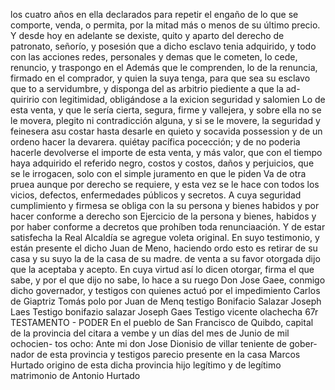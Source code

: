 los cuatro años en ella declarados para repetir el engaño de lo que se comporte, venda, o permita, por la mitad más o menos de
su último precio. Y desde hoy en adelante se dexiste, quito y aparto del derecho de patronato, señorío, y posesión que a dicho esclavo tenia adquirido, y todo con las acciones redes, personales y demas que le cometen, lo cede, renuncio, y traspongo en el
Además que le comprenden, lo de la renuncia, firmado en el comprador, y quien la suya tenga, para que sea su esclavo que to a servidumbre, y disponga del as arbitrio piediente a que la ad- quiririo con legitimidad, obligándose a la exicion seguridad y salomien
Lo de esta venta, y que le sería cierta, segura, firme y vallejera, y sobre ella no se le movera, plegito ni contradicción alguna, y si se le movere, la seguridad y feinesera asu costar hasta desarle en quieto y socavida possession y de un ordeno hacer la devarera.
quiétay pacífica pocección; y de no poderia hacerle devolverse el importe de esta venta, y más valor, que con el tiempo haya adquirido el referido negro, costos y costos, daños y perjuicios, que se le irrogacen, solo con el simple juramento en que le piden
Va de otra pruea aunque por derecho se requiere, y esta vez se le hace con todos los vicios, defectos, enfermedades públicos y secretos. A cuya seguridad cumplimiento y firmesa se obliga con la su persona y bienes habidos y por hacer conforme a derecho son
Ejercicio de la persona y bienes, habidos y por haber conforme a decretos que prohíben toda renunciaación. Y de estar satisfecha la Real Alcaldía se agregue voleta original. En suyo testimonio, y están presente el dicho Juan de Meno, haciendo ordo esto es retirar de su casa y su suyo la de la casa de su madre.
de venta a su favor otorgada dijo que la aceptaba y acepto.
En cuya virtud así lo dicen otorgar, firma el que sabe, y por el que dijo no sabe, lo hace a su ruego Don Jose Gaee, conmigo dicho governador, y testigos con quienes actuó por el impedimiento
Carlos de Giaptriz
Tomás polo por Juan de Menq
testigo Bonifacio Salazar
Joseph Laes
Testigo bonifazio salazar
Joseph Gaes
Testigo vicente olachecha
67r
TESTAMENTO - PODER
En el pueblo de San Francisco de Quibdo, capital de la provincia del citara a vembe y un días del mes de Junio de mil ochocien- tos ocho: Ante mi don Jose Dionisio de villar teniente de gober- nador de esta provincia y testigos parecio presente en la casa
Marcos Hurtado
origino de esta
dicha provincia
hijo
legítimo y de
legítimo matrimonio de
Antonio Hurtado